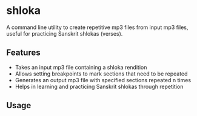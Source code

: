 # shloka

A command line utility to create repetitive mp3 files from input mp3 files, useful for practicing Sanskrit shlokas (verses).

## Features
- Takes an input mp3 file containing a shloka rendition
- Allows setting breakpoints to mark sections that need to be repeated
- Generates an output mp3 file with specified sections repeated n times
- Helps in learning and practicing Sanskrit shlokas through repetition

## Usage
